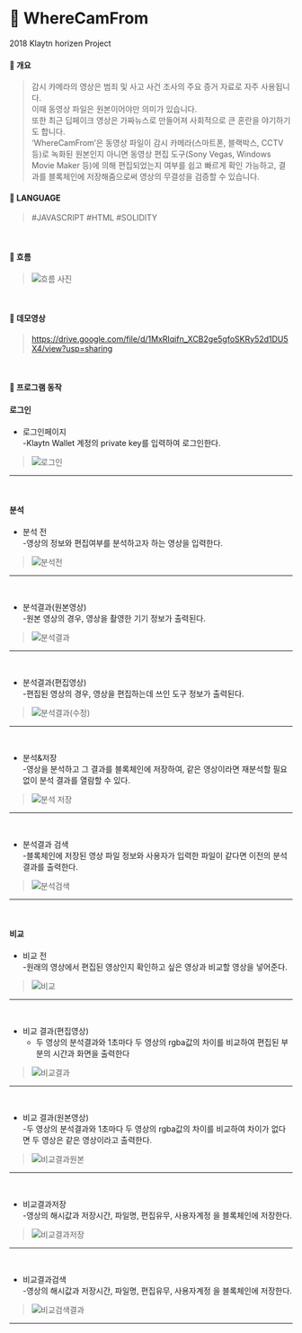 # 📸 WhereCamFrom

2018 Klaytn horizen Project



#### 📒 개요


>감시 카메라의 영상은 범죄 및 사고 사건 조사의 주요 증거 자료로 자주 사용됩니다. <br>
이때 동영상 파일은 원본이어야만 의미가 있습니다. <br>
또한 최근 딥페이크 영상은 가짜뉴스로 만들어져 사회적으로 큰 혼란을 야기하기도 합니다.<br>
‘WhereCamFrom’은 동영상 파일이 감시 카메라(스마트폰, 블랙박스, CCTV 등)로 녹화된 원본인지 아니면 동영상 편집 도구(Sony Vegas, Windows Movie Maker 등)에 의해 편집되었는지 여부를 쉽고 빠르게 확인 가능하고, 결과를 블록체인에 저장해줌으로써 영상의 무결성을 검증할 수 있습니다.




#### 📒 LANGUAGE

> #JAVASCRIPT #HTML #SOLIDITY


<br>


#### 📒 흐름
>![흐름 사진](https://user-images.githubusercontent.com/57470848/146899468-583102a0-abfe-4cc0-b2f5-3b9653812f71.png)


<br>


#### 📒 데모영상
> https://drive.google.com/file/d/1MxRIqifn_XCB2ge5gfoSKRy52d1DU5X4/view?usp=sharing


<br>


#### 📒 프로그램 동작


#### 로그인
+ 로그인페이지<br>
  -Klaytn Wallet 계정의 private key를 입력하여 로그인한다.
>![로그인](https://user-images.githubusercontent.com/57470848/146634149-a354026a-7dd8-48dc-a445-fd037660a24a.PNG)
***

<br>

#### 분석
+ 분석 전<br>
    -영상의 정보와 편집여부를 분석하고자 하는 영상을 입력한다.
>![분석전](https://user-images.githubusercontent.com/57470848/146725042-6f2f2ee4-bc0e-4132-bc38-2a579896265b.PNG)
***

<br>

  + 분석결과(원본영상)<br>
    -원본 영상의 경우, 영상을 촬영한 기기 정보가 출력된다.
>![분석결과](https://user-images.githubusercontent.com/57470848/146725108-2faad490-9bed-4fd0-810d-12d76a4607a7.PNG)
***

<br>


  + 분석결과(편집영상)<br>
      -편집된 영상의 경우, 영상을 편집하는데 쓰인 도구 정보가 출력된다.
>![분석결과(수정)](https://user-images.githubusercontent.com/57470848/146725119-76106ca0-a434-4eef-b0cd-d413e999a806.PNG)
***

<br>
 

+ 분석&저장<br>
  -영상을 분석하고 그 결과를 블록체인에 저장하여, 같은 영상이라면 재분석할 필요 없이 분석 결과를 열람할 수 있다.
>![분석 저장](https://user-images.githubusercontent.com/57470848/146727659-cf8c5f0f-1650-48c4-8dd7-2b7488b65f2b.PNG)
***

<br>


+ 분석결과 검색<br>
  -블록체인에 저장된 영상 파일 정보와 사용자가 입력한 파일이 같다면 이전의 분석결과를 출력한다.
>![분석검색](https://user-images.githubusercontent.com/57470848/146727683-853a05e5-4639-4a1c-b9d7-07e7f4558f96.PNG)
***

<br>

#### 비교

+ 비교 전<br>
  -원래의 영상에서 편집된 영상인지 확인하고 싶은 영상과 비교할 영상을 넣어준다.
>![비교](https://user-images.githubusercontent.com/57470848/146728023-7400f594-91c4-4965-9352-dd5ae916ec16.PNG)
***

<br>

+ 비교 결과(편집영상)<br>
  - 두 영상의 분석결과와 1초마다 두 영상의 rgba값의 차이를 비교하여 편집된 부분의 시간과 화면을 출력한다
>![비교결과](https://user-images.githubusercontent.com/57470848/146728030-b830ed32-6fc2-43ad-bd43-e72584031da9.PNG)
***

<br>

+ 비교 결과(원본영상)<br>
  -두 영상의 분석결과와 1초마다 두 영상의 rgba값의 차이를 비교하여 차이가 없다면 두 영상은 같은 영상이라고 출력한다.
>![비교결과원본](https://user-images.githubusercontent.com/57470848/146728019-de106f5f-b02a-4780-91a9-4afc8b101c34.PNG)
***

<br>

+ 비교결과저장<br>
  -영상의 해시값과 저장시간, 파일명, 편집유무, 사용자계정 을 블록체인에 저장한다.
>![비교결과저장](https://user-images.githubusercontent.com/57470848/146729673-6eb20b1d-8a49-4375-b932-1ae0beac19fa.PNG)
***

<br>

+ 비교결과검색<br>
  -영상의 해시값과 저장시간, 파일명, 편집유무, 사용자계정 을 블록체인에 저장한다.
>![비교검색결과](https://user-images.githubusercontent.com/57470848/146728028-15f39697-84db-41f0-aa93-d82df5d41097.PNG)
***

<br>



